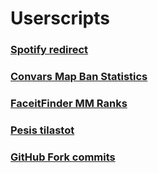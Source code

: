 # Userscripts

### [Spotify redirect](https://github.com/sruusk/userscripts/raw/main/Spotify%20redirect.user.js)
### [Convars Map Ban Statistics](https://github.com/sruusk/userscripts/raw/main/Convars%20Map%20Ban%20Statistics.user.js)
### [FaceitFinder MM Ranks](https://github.com/sruusk/userscripts/raw/main/FaceitFinder%20MM%20Ranks.user.js)
### [Pesis tilastot](https://github.com/sruusk/userscripts/raw/main/Pesis%20tilastot.user.js)
### [GitHub Fork commits](https://github.com/sruusk/userscripts/raw/main/GitHub%20Fork%20commits.user.js)
